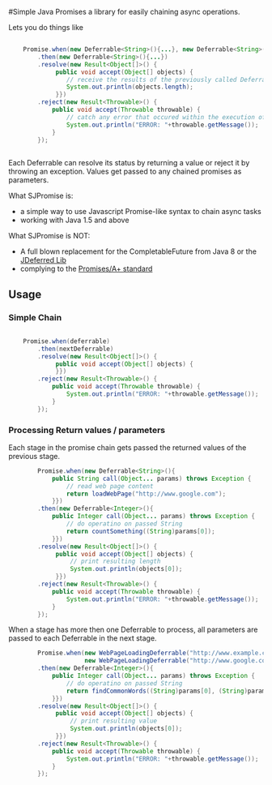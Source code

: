 #Simple Java Promises
a library for easily chaining async operations.
 
Lets you do things like

```Java

    Promise.when(new Deferrable<String>(){...}, new Deferrable<String>(){...})
        .then(new Deferrable<String>(){...})
        .resolve(new Result<Object[]>() {
             public void accept(Object[] objects) {
                // receive the results of the previously called Deferrables.  
                System.out.println(objects.length);
             }})
        .reject(new Result<Throwable>() {
            public void accept(Throwable throwable) {
                // catch any error that occured within the execution of  
                System.out.println("ERROR: "+throwable.getMessage());
            }
        });
        

```

Each Deferrable can resolve its status by returning a value or reject it by throwing an exception. Values get passed to any chained promises as parameters.

What SJPromise is:
* a simple way to use Javascript Promise-like syntax to chain async tasks
* working with Java 1.5 and above

What SJPromise is NOT:
* A full blown replacement for the CompletableFuture from Java 8 or the [JDeferred Lib](http://jdeferred.org/)
* complying to the [Promises/A+ standard](https://promisesaplus.com/) 


## Usage


### Simple Chain


```Java

    Promise.when(deferrable)
        .then(nextDeferrable)
        .resolve(new Result<Object[]>() {
             public void accept(Object[] objects) {
             }})
        .reject(new Result<Throwable>() {
            public void accept(Throwable throwable) {
                System.out.println("ERROR: "+throwable.getMessage());
            }
        });

```

### Processing Return values / parameters

Each stage in the promise chain gets passed the returned values of the previous stage.

```Java
        Promise.when(new Deferrable<String>(){
            public String call(Object... params) throws Exception {
                // read web page content
                return loadWebPage("http://www.google.com");
            }})
        .then(new Deferrable<Integer>(){
            public Integer call(Object... params) throws Exception {
                // do operatino on passed String
                return countSomething((String)params[0]);
            }})
        .resolve(new Result<Object[]>() {
             public void accept(Object[] objects) {
                 // print resulting length
                 System.out.println(objects[0]);
             }})
        .reject(new Result<Throwable>() {
            public void accept(Throwable throwable) {
                System.out.println("ERROR: "+throwable.getMessage());
            }
        });
```

When a stage has more then one Deferrable to process, all parameters are passed to each Deferrable in the next stage.
```Java
        Promise.when(new WebPageLoadingDeferrable("http://www.example.com"), 
                     new WebPageLoadingDeferrable("http://www.google.com"))
        .then(new Deferrable<Integer>(){
            public Integer call(Object... params) throws Exception {
                // do operatino on passed String
                return findCommonWords((String)params[0], (String)params[1]);
            }})
        .resolve(new Result<Object[]>() {
             public void accept(Object[] objects) {
                 // print resulting value
                 System.out.println(objects[0]);
             }})
        .reject(new Result<Throwable>() {
            public void accept(Throwable throwable) {
                System.out.println("ERROR: "+throwable.getMessage());
            }
        });
```
        
